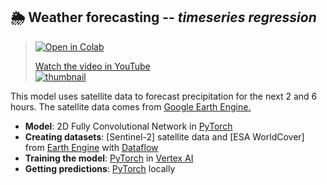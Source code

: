 ## 🌦 Weather forecasting -- _timeseries regression_

> [![Open in Colab](https://colab.research.google.com/assets/colab-badge.svg)](https://colab.research.google.com/github/GoogleCloudPlatform/python-docs-samples/blob/main/people-and-planet-ai/weather-forecasting/notebooks/1-overview.ipynb)
>
> [Watch the video in YouTube<br> ![thumbnail](http://img.youtube.com/vi/6-UJzEXMvGY/0.jpg)](https://youtu.be/6-UJzEXMvGY)

This model uses satellite data to forecast precipitation for the next 2 and 6 hours. The satellite data comes from [Google Earth Engine.](https://earthengine.google.com/)

* **Model**: 2D Fully Convolutional Network in [PyTorch]
* **Creating datasets**: [Sentinel-2] satellite data and [ESA WorldCover] from [Earth Engine] with [Dataflow]
* **Training the model**: [PyTorch] in [Vertex AI]
* **Getting predictions**: [PyTorch] locally

[Dataflow]: https://cloud.google.com/dataflow
[Earth Engine]: https://earthengine.google.com/
[PyTorch]: https://pytorch.org/
[Vertex AI]: https://cloud.google.com/vertex-ai
